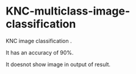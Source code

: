 # KNC-multiclass-image-classification
KNC image classification .

It has an accuracy of 90%.

It doesnot show image in output of result.
